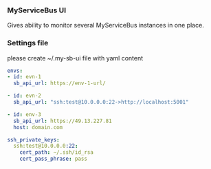 ### MyServiceBus UI

Gives ability to monitor several MyServiceBus instances in one place.



### Settings file

please create ~/.my-sb-ui file with yaml content

```yaml
envs:
- id: evn-1
  sb_api_url: https://env-1-url/

- id: evn-2
  sb_api_url: "ssh:test@10.0.0.0:22->http://localhost:5001"

- id: env-3
  sb_api_url: https://49.13.227.81
  host: domain.com

ssh_private_keys:
  ssh:test@10.0.0.0:22:
    cert_path: ~/.ssh/id_rsa
    cert_pass_phrase: pass 

```